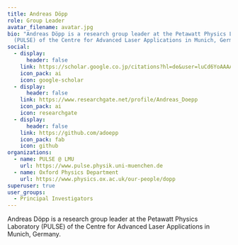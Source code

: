 ```yaml
---
title: Andreas Döpp
role: Group Leader
avatar_filename: avatar.jpg
bio: "Andreas Döpp is a research group leader at the Petawatt Physics Laboratory
  (PULSE) of the Centre for Advanced Laser Applications in Munich, Germany. "
social:
  - display:
      header: false
    link: https://scholar.google.co.jp/citations?hl=de&user=luCd6YoAAAAJ&view_op=list_works&sortby=pubdate
    icon_pack: ai
    icon: google-scholar
  - display:
      header: false
    link: https://www.researchgate.net/profile/Andreas_Doepp
    icon_pack: ai
    icon: researchgate
  - display:
      header: false
    link: https://github.com/adoepp
    icon_pack: fab
    icon: github
organizations:
  - name: PULSE @ LMU
    url: https://www.pulse.physik.uni-muenchen.de
  - name: Oxford Physics Department
    url: https://www.physics.ox.ac.uk/our-people/dopp
superuser: true
user_groups:
  - Principal Investigators
---
```

Andreas Döpp is a research group leader at the Petawatt Physics Laboratory (PULSE) of the Centre for Advanced Laser Applications in Munich, Germany.